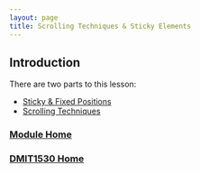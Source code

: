 ```yaml
---
layout: page
title: Scrolling Techniques & Sticky Elements
---
```

## Introduction
There are two parts to this lesson:
* [Sticky & Fixed Positions](sticky-fixed.md)
* [Scrolling Techniques](scrolling.md)

### [Module Home](../)
### [DMIT1530 Home](../../)

